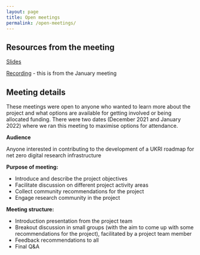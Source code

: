 ```yaml
---
layout: page
title: Open meetings
permalink: /open-meetings/
---
```


## Resources from the meeting

[Slides](https://doi.org/10.5281/zenodo.5846587)

[Recording](https://doi.org/10.5281/zenodo.5846587) - this is from the January meeting

## Meeting details

These meetings were open to anyone who wanted to learn more about the project and what options are available for getting involved or being allocated funding. There were two dates (December 2021 and January 2022) where we ran this meeting to maximise options for attendance. 

**Audience**

Anyone interested in contributing to the development of a UKRI roadmap for net zero digital research infrastructure

**Purpose of meeting:**
- Introduce and describe the project objectives
- Facilitate discussion on different project activity areas
- Collect community recommendations for the project 
- Engage research community in the project

**Meeting structure:** 
- Introduction presentation from the project team 
- Breakout discussion in small groups (with the aim to come up with some recommendations for the project), facilitated by a project team member
- Feedback recommendations to all
- Final Q&A    
